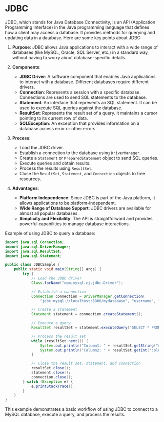 # JDBC

JDBC, which stands for Java Database Connectivity, is an API (Application Programming Interface) in the Java programming language that defines how a client may access a database. It provides methods for querying and updating data in a database. Here are some key points about JDBC:

1. **Purpose**: JDBC allows Java applications to interact with a wide range of databases (like MySQL, Oracle, SQL Server, etc.) in a standard way, without having to worry about database-specific details.

2. **Components**:
   - **JDBC Driver**: A software component that enables Java applications to interact with a database. Different databases require different drivers.
   - **Connection**: Represents a session with a specific database. Connections are used to send SQL statements to the database.
   - **Statement**: An interface that represents an SQL statement. It can be used to execute SQL queries against the database.
   - **ResultSet**: Represents the result set of a query. It maintains a cursor pointing to its current row of data.
   - **SQLException**: An exception that provides information on a database access error or other errors.

3. **Process**:
   - Load the JDBC driver.
   - Establish a connection to the database using `DriverManager`.
   - Create a `Statement` or `PreparedStatement` object to send SQL queries.
   - Execute queries and obtain results.
   - Process the results using `ResultSet`.
   - Close the `ResultSet`, `Statement`, and `Connection` objects to free resources.

4. **Advantages**:
   - **Platform Independence**: Since JDBC is part of the Java platform, it allows applications to be platform-independent.
   - **Wide Range of Database Support**: JDBC drivers are available for almost all popular databases.
   - **Simplicity and Flexibility**: The API is straightforward and provides powerful capabilities to manage database interactions.

Example of using JDBC to query a database:

```java
import java.sql.Connection;
import java.sql.DriverManager;
import java.sql.ResultSet;
import java.sql.Statement;

public class JDBCSample {
    public static void main(String[] args) {
        try {
            // Load the JDBC driver
            Class.forName("com.mysql.cj.jdbc.Driver");

            // Establish a connection
            Connection connection = DriverManager.getConnection(
                "jdbc:mysql://localhost:3306/mydatabase", "username", "password");

            // Create a statement
            Statement statement = connection.createStatement();

            // Execute a query
            ResultSet resultSet = statement.executeQuery("SELECT * FROM mytable");

            // Process the result set
            while (resultSet.next()) {
                System.out.println("Column1: " + resultSet.getString("column1"));
                System.out.println("Column2: " + resultSet.getInt("column2"));
            }

            // Close the result set, statement, and connection
            resultSet.close();
            statement.close();
            connection.close();
        } catch (Exception e) {
            e.printStackTrace();
        }
    }
}
```

This example demonstrates a basic workflow of using JDBC to connect to a MySQL database, execute a query, and process the results.